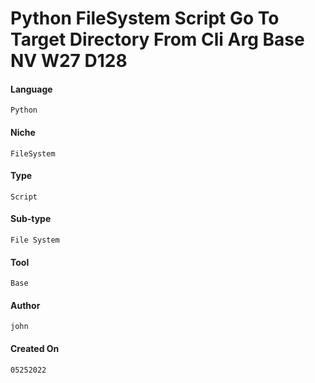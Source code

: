# Python FileSystem Script Go To Target Directory From Cli Arg Base NV W27 D128

#### Language

```
Python
```
  
#### Niche

```
FileSystem
```
  
#### Type

```
Script
```
  
#### Sub-type

```
File System
```

#### Tool 

```
Base 
```
  
#### Author

```
john
```

#### Created On

```
05252022
```